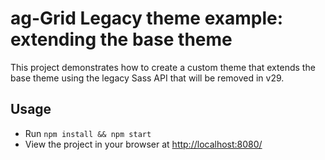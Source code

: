 # ag-Grid Legacy theme example: extending the base theme

<p>This project demonstrates how to create a custom theme that extends the base theme using the legacy Sass API that will be removed in v29.</p>

## Usage

- Run `npm install && npm start`
- View the project in your browser at [http://localhost:8080/](http://localhost:8080/)
